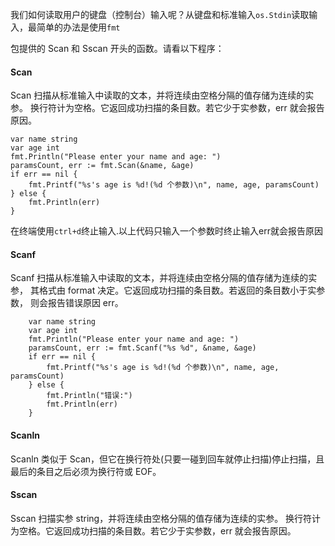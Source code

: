 我们如何读取用户的键盘（控制台）输入呢？从键盘和标准输入`os.Stdin`读取输入，最简单的办法是使用`fmt`

包提供的 Scan 和 Sscan 开头的函数。请看以下程序：

#### Scan

Scan 扫描从标准输入中读取的文本，并将连续由空格分隔的值存储为连续的实参。 换行符计为空格。它返回成功扫描的条目数。若它少于实参数，err 就会报告原因。

```
var name string
var age int
fmt.Println("Please enter your name and age: ")
paramsCount, err := fmt.Scan(&name, &age)
if err == nil {
    fmt.Printf("%s's age is %d!(%d 个参数)\n", name, age, paramsCount)
} else {
    fmt.Println(err)
}
```

在终端使用`ctrl+d`终止输入.以上代码只输入一个参数时终止输入err就会报告原因

#### Scanf

Scanf 扫描从标准输入中读取的文本，并将连续由空格分隔的值存储为连续的实参， 其格式由 format 决定。它返回成功扫描的条目数。若返回的条目数小于实参数， 则会报告错误原因 err。

```
    var name string
    var age int
    fmt.Println("Please enter your name and age: ")
    paramsCount, err := fmt.Scanf("%s %d", &name, &age)
    if err == nil {
        fmt.Printf("%s's age is %d!(%d 个参数)\n", name, age, paramsCount)
    } else {
        fmt.Println("错误:")
        fmt.Println(err)
    }
```

#### Scanln

Scanln 类似于 Scan，但它在换行符处\(只要一碰到回车就停止扫描\)停止扫描，且最后的条目之后必须为换行符或 EOF。

#### Sscan

Sscan 扫描实参 string，并将连续由空格分隔的值存储为连续的实参。 换行符计为空格。它返回成功扫描的条目数。若它少于实参数，err 就会报告原因。



